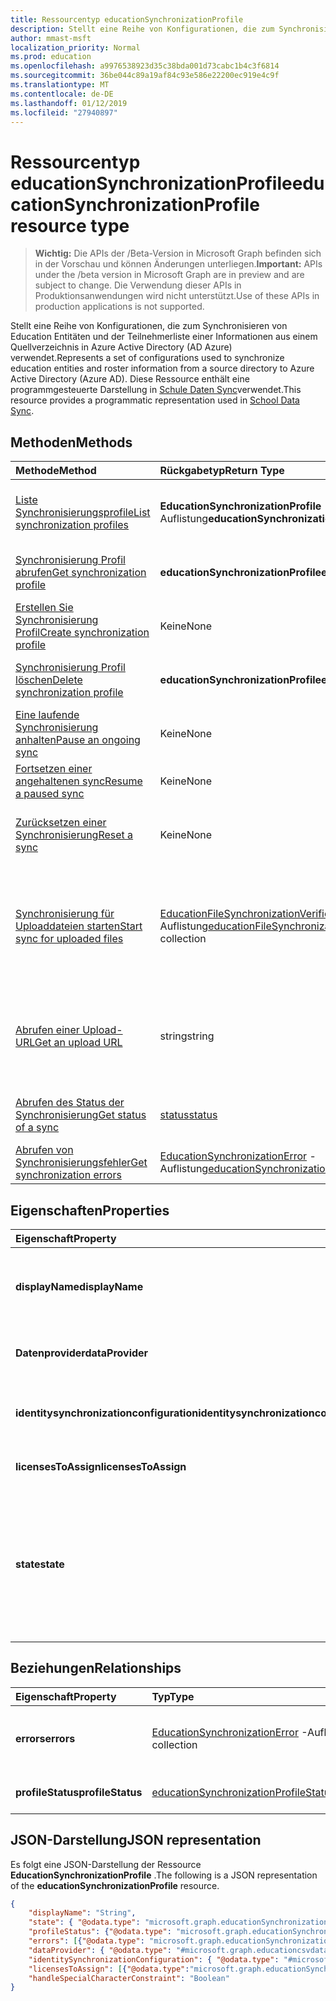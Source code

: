 ```yaml
---
title: Ressourcentyp educationSynchronizationProfile
description: Stellt eine Reihe von Konfigurationen, die zum Synchronisieren von Education Entitäten und der Teilnehmerliste einer Informationen aus einem Quellverzeichnis in Azure Active Directory (AD Azure) verwendet. Diese Ressource enthält eine programmgesteuerte Darstellung in Schule Daten Sync verwendet.
author: mmast-msft
localization_priority: Normal
ms.prod: education
ms.openlocfilehash: a9976538923d35c38bda001d73cabc1b4c3f6814
ms.sourcegitcommit: 36be044c89a19af84c93e586e22200ec919e4c9f
ms.translationtype: MT
ms.contentlocale: de-DE
ms.lasthandoff: 01/12/2019
ms.locfileid: "27940897"
---
```

# <a name="educationsynchronizationprofile-resource-type"></a><span data-ttu-id="b1893-104">Ressourcentyp educationSynchronizationProfile</span><span class="sxs-lookup"><span data-stu-id="b1893-104">educationSynchronizationProfile resource type</span></span>

> <span data-ttu-id="b1893-105">**Wichtig:** Die APIs der /Beta-Version in Microsoft Graph befinden sich in der Vorschau und können Änderungen unterliegen.</span><span class="sxs-lookup"><span data-stu-id="b1893-105">**Important:** APIs under the /beta version in Microsoft Graph are in preview and are subject to change.</span></span> <span data-ttu-id="b1893-106">Die Verwendung dieser APIs in Produktionsanwendungen wird nicht unterstützt.</span><span class="sxs-lookup"><span data-stu-id="b1893-106">Use of these APIs in production applications is not supported.</span></span>

<span data-ttu-id="b1893-107">Stellt eine Reihe von Konfigurationen, die zum Synchronisieren von Education Entitäten und der Teilnehmerliste einer Informationen aus einem Quellverzeichnis in Azure Active Directory (AD Azure) verwendet.</span><span class="sxs-lookup"><span data-stu-id="b1893-107">Represents a set of configurations used to synchronize education entities and roster information from a source directory to Azure Active Directory (Azure AD).</span></span> <span data-ttu-id="b1893-108">Diese Ressource enthält eine programmgesteuerte Darstellung in [Schule Daten Sync](https://sds.microsoft.com)verwendet.</span><span class="sxs-lookup"><span data-stu-id="b1893-108">This resource provides a programmatic representation used in [School Data Sync](https://sds.microsoft.com).</span></span>

## <a name="methods"></a><span data-ttu-id="b1893-109">Methoden</span><span class="sxs-lookup"><span data-stu-id="b1893-109">Methods</span></span>

| <span data-ttu-id="b1893-110">Methode</span><span class="sxs-lookup"><span data-stu-id="b1893-110">Method</span></span> | <span data-ttu-id="b1893-111">Rückgabetyp</span><span class="sxs-lookup"><span data-stu-id="b1893-111">Return Type</span></span> | <span data-ttu-id="b1893-112">Beschreibung</span><span class="sxs-lookup"><span data-stu-id="b1893-112">Description</span></span> |
|:-|:-|:-|
| [<span data-ttu-id="b1893-113">Liste Synchronisierungsprofile</span><span class="sxs-lookup"><span data-stu-id="b1893-113">List synchronization profiles</span></span>](../api/educationsynchronizationprofile-list.md) | <span data-ttu-id="b1893-114">**EducationSynchronizationProfile** -Auflistung</span><span class="sxs-lookup"><span data-stu-id="b1893-114">**educationSynchronizationProfile** collection</span></span> | <span data-ttu-id="b1893-115">Abrufen von Listen aller Profile für die Synchronisierung im Mandanten.</span><span class="sxs-lookup"><span data-stu-id="b1893-115">Get a list of all the synchronization profiles in the tenant.</span></span> |
| [<span data-ttu-id="b1893-116">Synchronisierung Profil abrufen</span><span class="sxs-lookup"><span data-stu-id="b1893-116">Get synchronization profile</span></span>](../api/educationsynchronizationprofile-get.md) | <span data-ttu-id="b1893-117">**educationSynchronizationProfile**</span><span class="sxs-lookup"><span data-stu-id="b1893-117">**educationSynchronizationProfile**</span></span> | <span data-ttu-id="b1893-118">Abrufen von einem bestimmten Profil, wenn der Bezeichner Profil.</span><span class="sxs-lookup"><span data-stu-id="b1893-118">Retrieve a specific profile given the profile identifier.</span></span> |
| [<span data-ttu-id="b1893-119">Erstellen Sie Synchronisierung Profil</span><span class="sxs-lookup"><span data-stu-id="b1893-119">Create synchronization profile</span></span>](../api/educationsynchronizationprofile-post.md) | <span data-ttu-id="b1893-120">Keine</span><span class="sxs-lookup"><span data-stu-id="b1893-120">None</span></span> | <span data-ttu-id="b1893-121">Erstellen Sie ein neues Profil Synchronisierung.</span><span class="sxs-lookup"><span data-stu-id="b1893-121">Create a new synchronization profile.</span></span> |
| [<span data-ttu-id="b1893-122">Synchronisierung Profil löschen</span><span class="sxs-lookup"><span data-stu-id="b1893-122">Delete synchronization profile</span></span>](../api/educationsynchronizationprofile-delete.md) | <span data-ttu-id="b1893-123">**educationSynchronizationProfile**</span><span class="sxs-lookup"><span data-stu-id="b1893-123">**educationSynchronizationProfile**</span></span> | <span data-ttu-id="b1893-124">Löschen von einem bestimmten Profil, wenn der Bezeichner Profil.</span><span class="sxs-lookup"><span data-stu-id="b1893-124">Delete a specific profile given the profile identifier.</span></span> |
| [<span data-ttu-id="b1893-125">Eine laufende Synchronisierung anhalten</span><span class="sxs-lookup"><span data-stu-id="b1893-125">Pause an ongoing sync</span></span>](../api/educationsynchronizationprofile-pause.md) | <span data-ttu-id="b1893-126">Keine</span><span class="sxs-lookup"><span data-stu-id="b1893-126">None</span></span> | <span data-ttu-id="b1893-127">Halten Sie eine laufende Synchronisation.</span><span class="sxs-lookup"><span data-stu-id="b1893-127">Pause an ongoing synchronization.</span></span> |
| [<span data-ttu-id="b1893-128">Fortsetzen einer angehaltenen sync</span><span class="sxs-lookup"><span data-stu-id="b1893-128">Resume a paused sync</span></span>](../api/educationsynchronizationprofile-resume.md) | <span data-ttu-id="b1893-129">Keine</span><span class="sxs-lookup"><span data-stu-id="b1893-129">None</span></span> | <span data-ttu-id="b1893-130">Fortzusetzen Sie eine angehaltene Synchronisierung.</span><span class="sxs-lookup"><span data-stu-id="b1893-130">Resume a paused synchronization.</span></span> |
| [<span data-ttu-id="b1893-131">Zurücksetzen einer Synchronisierung</span><span class="sxs-lookup"><span data-stu-id="b1893-131">Reset a sync</span></span>](../api/educationsynchronizationprofile-reset.md) | <span data-ttu-id="b1893-132">Keine</span><span class="sxs-lookup"><span data-stu-id="b1893-132">None</span></span> | <span data-ttu-id="b1893-133">Zurücksetzen Sie den Zustand des Profils und starten Sie Synchronisierung.</span><span class="sxs-lookup"><span data-stu-id="b1893-133">Reset the state of the profile and restart synchronization.</span></span> |
| [<span data-ttu-id="b1893-134">Synchronisierung für Uploaddateien starten</span><span class="sxs-lookup"><span data-stu-id="b1893-134">Start sync for uploaded files</span></span>](../api/educationsynchronizationprofile-start.md) | <span data-ttu-id="b1893-135">[EducationFileSynchronizationVerificationMessage](educationfilesynchronizationverificationmessage.md) -Auflistung</span><span class="sxs-lookup"><span data-stu-id="b1893-135">[educationFileSynchronizationVerificationMessage](educationfilesynchronizationverificationmessage.md) collection</span></span>| <span data-ttu-id="b1893-136">Überprüfen der hochgeladenen Dateien, und starten Sie die Synchronisierung.</span><span class="sxs-lookup"><span data-stu-id="b1893-136">Verify the uploaded source files and start synchronization.</span></span> <span data-ttu-id="b1893-137">Gilt nur, wenn der Datenanbieter [EducationCsvDataProvider](educationcsvdataprovider.md)ist.</span><span class="sxs-lookup"><span data-stu-id="b1893-137">Applies only when the data provider is [educationCsvDataProvider](educationcsvdataprovider.md).</span></span> |
| [<span data-ttu-id="b1893-138">Abrufen einer Upload-URL</span><span class="sxs-lookup"><span data-stu-id="b1893-138">Get an upload URL</span></span>](../api/educationsynchronizationprofile-uploadurl.md) | <span data-ttu-id="b1893-139">string</span><span class="sxs-lookup"><span data-stu-id="b1893-139">string</span></span> | <span data-ttu-id="b1893-140">Zurückgeben der kurzlebigen URL zum Hochladen der CSV-Datendateien.</span><span class="sxs-lookup"><span data-stu-id="b1893-140">Return the short-lived URL to upload CSV data files.</span></span> <span data-ttu-id="b1893-141">Gilt nur, wenn der Datenanbieter [EducationCsvDataProvider](educationcsvdataprovider.md)ist.</span><span class="sxs-lookup"><span data-stu-id="b1893-141">Applies only when the data provider is [educationCsvDataProvider](educationcsvdataprovider.md).</span></span> |
| [<span data-ttu-id="b1893-142">Abrufen des Status der Synchronisierung</span><span class="sxs-lookup"><span data-stu-id="b1893-142">Get status of a sync</span></span>](../api/educationsynchronizationprofilestatus-get.md) | [<span data-ttu-id="b1893-143">status</span><span class="sxs-lookup"><span data-stu-id="b1893-143">status</span></span>](educationsynchronizationprofilestatus.md) | <span data-ttu-id="b1893-144">Der Status eines bestimmten Synchronisierungsprofils zurückgegeben.</span><span class="sxs-lookup"><span data-stu-id="b1893-144">Return the status of a specific synchronization profile.</span></span> |
| [<span data-ttu-id="b1893-145">Abrufen von Synchronisierungsfehler</span><span class="sxs-lookup"><span data-stu-id="b1893-145">Get synchronization errors</span></span>](../api/educationsynchronizationerrors-get.md) | <span data-ttu-id="b1893-146">[EducationSynchronizationError](educationsynchronizationerror.md) -Auflistung</span><span class="sxs-lookup"><span data-stu-id="b1893-146">[educationSynchronizationError](educationsynchronizationerror.md) collection</span></span>| <span data-ttu-id="b1893-147">Rufen Sie alle Fehler während der Synchronisierung.</span><span class="sxs-lookup"><span data-stu-id="b1893-147">Get all the errors generated during synchronization.</span></span> |

## <a name="properties"></a><span data-ttu-id="b1893-148">Eigenschaften</span><span class="sxs-lookup"><span data-stu-id="b1893-148">Properties</span></span>

| <span data-ttu-id="b1893-149">Eigenschaft</span><span class="sxs-lookup"><span data-stu-id="b1893-149">Property</span></span> | <span data-ttu-id="b1893-150">Typ</span><span class="sxs-lookup"><span data-stu-id="b1893-150">Type</span></span> | <span data-ttu-id="b1893-151">Beschreibung</span><span class="sxs-lookup"><span data-stu-id="b1893-151">Description</span></span> |
|:-|:-|:-|
| <span data-ttu-id="b1893-152">**displayName**</span><span class="sxs-lookup"><span data-stu-id="b1893-152">**displayName**</span></span> | <span data-ttu-id="b1893-153">string</span><span class="sxs-lookup"><span data-stu-id="b1893-153">string</span></span> |  <span data-ttu-id="b1893-154">Name des Konfigurationsprofils zum Synchronisieren von Identitäten.</span><span class="sxs-lookup"><span data-stu-id="b1893-154">Name of the configuration profile for syncing identities.</span></span>         |
| <span data-ttu-id="b1893-155">**Datenprovider**</span><span class="sxs-lookup"><span data-stu-id="b1893-155">**dataProvider**</span></span> | [<span data-ttu-id="b1893-156">educationSynchronizationDataProvider</span><span class="sxs-lookup"><span data-stu-id="b1893-156">educationSynchronizationDataProvider</span></span>](educationsynchronizationdataprovider.md) |  <span data-ttu-id="b1893-157">Der Datenanbieter für das Profil verwendet.</span><span class="sxs-lookup"><span data-stu-id="b1893-157">The data provider used for the profile.</span></span>         |
| <span data-ttu-id="b1893-158">**identitysynchronizationconfiguration**</span><span class="sxs-lookup"><span data-stu-id="b1893-158">**identitysynchronizationconfiguration**</span></span> | [<span data-ttu-id="b1893-159">educationIdentitySynchronizationConfiguration</span><span class="sxs-lookup"><span data-stu-id="b1893-159">educationIdentitySynchronizationConfiguration</span></span>](educationidentitysynchronizationconfiguration.md) | <span data-ttu-id="b1893-160">Identität [Erstellung](educationidentitycreationconfiguration.md) oder [übereinstimmenden](educationidentitymatchingconfiguration.md) Konfiguration.</span><span class="sxs-lookup"><span data-stu-id="b1893-160">Identity [creation](educationidentitycreationconfiguration.md) or [matching](educationidentitymatchingconfiguration.md) configuration .</span></span>        |
| <span data-ttu-id="b1893-161">**licensesToAssign**</span><span class="sxs-lookup"><span data-stu-id="b1893-161">**licensesToAssign**</span></span> | <span data-ttu-id="b1893-162">[EducationSynchronizationLicenseAssignment](educationsynchronizationlicenseassignment.md) -Auflistung</span><span class="sxs-lookup"><span data-stu-id="b1893-162">[educationSynchronizationLicenseAssignment](educationsynchronizationlicenseassignment.md) collection</span></span>|  <span data-ttu-id="b1893-163">Lizenz-Setup-Konfiguration.</span><span class="sxs-lookup"><span data-stu-id="b1893-163">License setup configuration.</span></span>        |
| <span data-ttu-id="b1893-164">**state**</span><span class="sxs-lookup"><span data-stu-id="b1893-164">**state**</span></span> | <span data-ttu-id="b1893-165">string</span><span class="sxs-lookup"><span data-stu-id="b1893-165">string</span></span> |  <span data-ttu-id="b1893-166">Der Zustand des Profils.</span><span class="sxs-lookup"><span data-stu-id="b1893-166">The state of the profile.</span></span> <span data-ttu-id="b1893-167">Mögliche Werte sind: `provisioning`, `provisioned`, `provisioningFailed`, `deleting` und `deletionFailed`.</span><span class="sxs-lookup"><span data-stu-id="b1893-167">Possible values are: `provisioning`, `provisioned`, `provisioningFailed`, `deleting`, `deletionFailed`.</span></span>          |

## <a name="relationships"></a><span data-ttu-id="b1893-168">Beziehungen</span><span class="sxs-lookup"><span data-stu-id="b1893-168">Relationships</span></span>

| <span data-ttu-id="b1893-169">Eigenschaft</span><span class="sxs-lookup"><span data-stu-id="b1893-169">Property</span></span> | <span data-ttu-id="b1893-170">Typ</span><span class="sxs-lookup"><span data-stu-id="b1893-170">Type</span></span> | <span data-ttu-id="b1893-171">Beschreibung</span><span class="sxs-lookup"><span data-stu-id="b1893-171">Description</span></span> |
|:-|:-|:-|
| <span data-ttu-id="b1893-172">**errors**</span><span class="sxs-lookup"><span data-stu-id="b1893-172">**errors**</span></span> | <span data-ttu-id="b1893-173">[EducationSynchronizationError](educationsynchronizationerror.md) -Auflistung</span><span class="sxs-lookup"><span data-stu-id="b1893-173">[educationSynchronizationError](educationsynchronizationerror.md) collection</span></span>| <span data-ttu-id="b1893-174">Alle Fehler im Zusammenhang mit diesem Profil Synchronisierung.</span><span class="sxs-lookup"><span data-stu-id="b1893-174">All errors associated with this synchronization profile.</span></span> |
| <span data-ttu-id="b1893-175">**profileStatus**</span><span class="sxs-lookup"><span data-stu-id="b1893-175">**profileStatus**</span></span> | [<span data-ttu-id="b1893-176">educationSynchronizationProfileStatus</span><span class="sxs-lookup"><span data-stu-id="b1893-176">educationSynchronizationProfileStatus</span></span>](educationsynchronizationprofilestatus.md) | <span data-ttu-id="b1893-177">Der Synchronisierungsstatus.</span><span class="sxs-lookup"><span data-stu-id="b1893-177">The synchronization status.</span></span> |

## <a name="json-representation"></a><span data-ttu-id="b1893-178">JSON-Darstellung</span><span class="sxs-lookup"><span data-stu-id="b1893-178">JSON representation</span></span>
<span data-ttu-id="b1893-179">Es folgt eine JSON-Darstellung der Ressource **EducationSynchronizationProfile** .</span><span class="sxs-lookup"><span data-stu-id="b1893-179">The following is a JSON representation of the **educationSynchronizationProfile** resource.</span></span>

<!-- {
  "blockType": "resource",
  "optionalProperties": [

  ],
  "@odata.type": "#microsoft.graph.educationSynchronizationProfile"
}-->

```json
{
    "displayName": "String",
    "state": { "@odata.type": "microsoft.graph.educationSynchronizationProfileState" },
    "profileStatus": {"@odata.type": "microsoft.graph.educationSynchronizationProfileStatus"},
    "errors": [{"@odata.type": "microsoft.graph.educationSynchronizationProfileStatus" }],
    "dataProvider": { "@odata.type": "#microsoft.graph.educationcsvdataprovider" },
    "identitySynchronizationConfiguration": { "@odata.type": "#microsoft.graph.educationIdentitySynchronizationConfiguration" },
    "licensesToAssign": [{"@odata.type":"microsoft.graph.educationSynchronizationLicenseAssignment"}],
    "handleSpecialCharacterConstraint": "Boolean"
}
```
